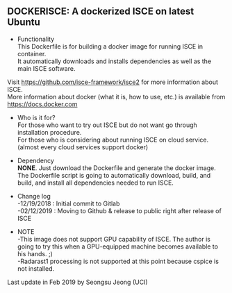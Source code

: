 DOCKERISCE: A dockerized ISCE on latest Ubuntu
---


- Functionality<br>
This Dockerfile is for building a docker image for running ISCE in container.<br>
It automatically downloads and installs dependencies as well as the main ISCE software.

Visit https://github.com/isce-framework/isce2 for more information about ISCE.<br>
More information about docker (what it is, how to use, etc.) is available from https://docs.docker.com

- Who is it for?<br>
For those who want to try out ISCE but do not want go through installation procedure.<br>
For those who is considering about running ISCE on cloud service. (almost every cloud services support docker)

- Dependency<br>
**NONE**. Just download the Dockerfile and generate the docker image.<br>
The Dockerfile script is going to automatically download, build, and build, and install all dependencies needed to run ISCE.


- Change log<br>
-12/19/2018 : Initial commit to Gitlab<br>
-02/12/2019 : Moving to Github & release to public right after release of ISCE

- NOTE<br>
-This image does not support GPU capability of ISCE. The author is going to try this when a GPU-equipped machine becomes available to his hands. ;)<br>
-Radarast1 processing is not supported at this point because cspice is not installed.


Last update in Feb 2019 by Seongsu Jeong (UCI)
